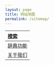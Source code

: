 ```yaml
---
layout: page
title: 网站地图 
permalink: /sitemap/
---
```


| [搜索](/shanghainese) |          
| :--- |                       
| [辞典功能](/shanghainese/functions) |          
| [关于我们](/shanghainese/about) |          